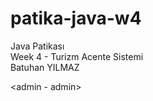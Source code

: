 # patika-java-w4
Java Patikası <br/> 
Week 4 - Turizm Acente Sistemi <br/>
Batuhan YILMAZ<br/>

<admin - admin>
